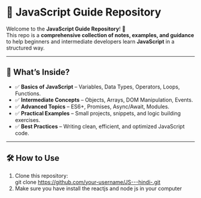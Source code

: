 # 📘 JavaScript Guide Repository  

Welcome to the **JavaScript Guide Repository**! 🚀  
This repo is a **comprehensive collection of notes, examples, and guidance** to help beginners and intermediate developers learn **JavaScript** in a structured way.  

---

## 📂 What’s Inside?  
- ✅ **Basics of JavaScript** – Variables, Data Types, Operators, Loops, Functions.  
- ✅ **Intermediate Concepts** – Objects, Arrays, DOM Manipulation, Events.  
- ✅ **Advanced Topics** – ES6+, Promises, Async/Await, Modules.  
- ✅ **Practical Examples** – Small projects, snippets, and logic building exercises.  
- ✅ **Best Practices** – Writing clean, efficient, and optimized JavaScript code.  

---

## 🛠️ How to Use  
1. Clone this repository:  
   git clone https://github.com/your-username/JS---hindi-.git
2. Make  sure you have install the reactjs and node js in your computer 
